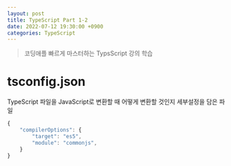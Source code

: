 ```yaml
---
layout: post
title: TypeScript Part 1-2
date: 2022-07-12 19:30:00 +0900
categories: TypeScript
---
```

> 코딩애플 빠르게 마스터하는 TypsScript 강의 학습
# tsconfig.json
TypeScript 파일을 JavaScript로 변환할 때 어떻게 변환할 것인지 세부설정을 담은 파일

```TypeScript
{
    "compilerOptions": {
        "target": "es5",
        "module": "commonjs",
    }
}
```